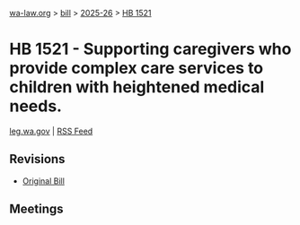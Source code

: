 [wa-law.org](/) > [bill](/bill/) > [2025-26](/bill/2025-26/) > [HB 1521](/bill/2025-26/hb/1521/)

# HB 1521 - Supporting caregivers who provide complex care services to children with heightened medical needs.
[leg.wa.gov](https://app.leg.wa.gov/billsummary?BillNumber=1521&Year=2025&Initiative=false) | [RSS Feed](./rss.xml)

## Revisions
* [Original Bill](1/)

## Meetings